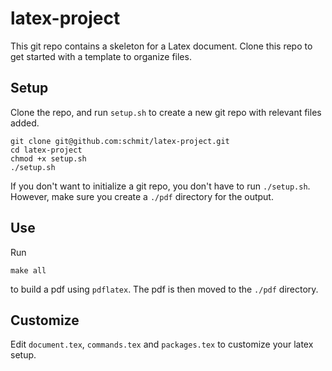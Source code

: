 # latex-project

This git repo contains a skeleton for a Latex document.
Clone this repo to get started with a template to organize files.

## Setup

Clone the repo, and run `setup.sh` to create a new git repo with relevant files added.

```
git clone git@github.com:schmit/latex-project.git
cd latex-project
chmod +x setup.sh
./setup.sh
```

If you don't want to initialize a git repo, you don't have to run `./setup.sh`.
However, make sure you create a `./pdf` directory for the output.

## Use

Run

```
make all
```

to build a pdf using `pdflatex`. The pdf is then moved to the `./pdf` directory.

## Customize

Edit `document.tex`, `commands.tex` and `packages.tex` to customize your latex setup.
